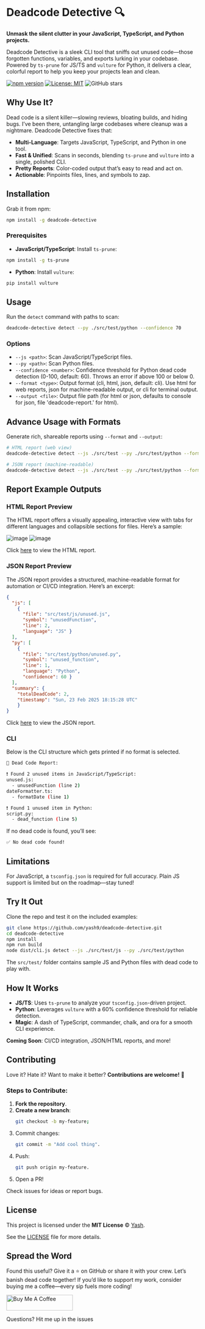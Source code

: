 # Deadcode Detective 🔍

**Unmask the silent clutter in your JavaScript, TypeScript, and Python projects.**

Deadcode Detective is a sleek CLI tool that sniffs out unused code—those forgotten functions, variables, and exports lurking in your codebase. Powered by `ts-prune` for JS/TS and `vulture` for Python, it delivers a clear, colorful report to help you keep your projects lean and clean.

[![npm version](https://badge.fury.io/js/deadcode-detective.svg)](https://www.npmjs.com/package/deadcode-detective)
[![License: MIT](https://img.shields.io/badge/License-MIT-yellow.svg)](https://opensource.org/licenses/MIT)
![GitHub stars](https://img.shields.io/github/stars/rathi-yash/deadcode-detective.svg?style=social)


## Why Use It?

Dead code is a silent killer—slowing reviews, bloating builds, and hiding bugs. I’ve been there, untangling large codebases where cleanup was a nightmare. Deadcode Detective fixes that:
- **Multi-Language**: Targets JavaScript, TypeScript, and Python in one tool.
- **Fast & Unified**: Scans in seconds, blending `ts-prune` and `vulture` into a single, polished CLI.
- **Pretty Reports**: Color-coded output that’s easy to read and act on.
- **Actionable**: Pinpoints files, lines, and symbols to zap.


## Installation

Grab it from npm:

```bash
npm install -g deadcode-detective
```

### **Prerequisites**
- **JavaScript/TypeScript**: Install `ts-prune`:

```bash
npm install -g ts-prune
```

- **Python**: Install `vulture`:
```bash
pip install vulture
```


## Usage

Run the `detect` command with paths to scan:
```bash
deadcode-detective detect --py ./src/test/python --confidence 70
```

### **Options**
- `--js <path>`: Scan JavaScript/TypeScript files.
- `--py <path>`: Scan Python files.
- `--confidence <number>`: Confidence threshold for Python dead code detection (0-100, default: 60). Throws an error if above 100 or below 0.
- `--format <type>`: Output format (cli, html, json, default: cli). Use html for web reports, json for machine-readable output, or cli for terminal output.
- `--output <file>`: Output file path (for html or json, defaults to console for json, file 'deadcode-report.<format>' for html).

## Advance Usage with Formats

Generate rich, shareable reports using `--format` and `--output`:
```bash
# HTML report (web view)
deadcode-detective detect --js ./src/test --py ./src/test/python --format html --output report.html

# JSON report (machine-readable)
deadcode-detective detect --js ./src/test --py ./src/test/python --format json --output report.json
```

## Report Example Outputs

### HTML Report Preview
The HTML report offers a visually appealing, interactive view with tabs for different languages and collapsible sections for files. Here’s a sample:

![image](assests/html_report.png) ![image](assests/html_report_python.png)


Click [here](report.html) to view the HTML report.

### JSON Report Preview
The JSON report provides a structured, machine-readable format for automation or CI/CD integration. Here’s an excerpt:

```json
{
  "js": [
    { 
      "file": "src/test/js/unused.js", 
      "symbol": "unusedFunction", 
      "line": 2, 
      "language": "JS" }
  ],
  "py": [
    { 
      "file": "src/test/python/unused.py", 
      "symbol": "unused_function", 
      "line": 1, 
      "language": "Python", 
      "confidence": 60 }
  ],
  "summary": { 
    "totalDeadCode": 2, 
    "timestamp": "Sun, 23 Feb 2025 18:15:28 UTC" 
    }
}
```
Click [here](report.json) to view the JSON report.

### CLI
Below is the CLI structure which gets printed if no format is selected.

```bash
🔎 Dead Code Report:

❗ Found 2 unused items in JavaScript/TypeScript:
unused.js:
  - unusedFunction (line 2)
dateFormatter.ts:
  - formatDate (line 1)

❗ Found 1 unused item in Python:
script.py:
  - dead_function (line 5)
```

If no dead code is found, you’ll see:
```bash
✅ No dead code found!
```

## Limitations

For JavaScript, a `tsconfig.json` is required for full accuracy. Plain JS support is limited but on the roadmap—stay tuned!

## Try It Out

Clone the repo and test it on the included examples:
```bash
git clone https://github.com/yash9/deadcode-detective.git
cd deadcode-detective
npm install
npm run build
node dist/cli.js detect --js ./src/test/js --py ./src/test/python
```
The `src/test/` folder contains sample JS and Python files with dead code to play with.


## How It Works

- **JS/TS**: Uses `ts-prune` to analyze your `tsconfig.json`-driven project.
- **Python**: Leverages `vulture` with a 60% confidence threshold for reliable detection.
- **Magic**: A dash of TypeScript, commander, chalk, and ora for a smooth CLI experience.

**Coming Soon**: CI/CD integration, JSON/HTML reports, and more!


## Contributing

Love it? Hate it? Want to make it better? **Contributions are welcome!** 🚀  

### Steps to Contribute:
1. **Fork the repository**.
2. **Create a new branch**:  
   ```sh
   git checkout -b my-feature;
   ```
3. Commit changes:
   ```sh
   git commit -m "Add cool thing".
   ```
6. Push:
   ```sh
   git push origin my-feature.
   ```
8. Open a PR!

Check issues for ideas or report bugs.

## License

This project is licensed under the **MIT License** © [Yash](https://github.com/rathi-yash).  

See the [LICENSE](./LICENSE) file for more details.

## Spread the Word

Found this useful? Give it a ⭐ on GitHub or share it with your crew. Let’s banish dead code together! If you’d like to support my work, consider buying me a coffee—every sip fuels more coding!

<a href="https://www.buymeacoffee.com/yash.rathi" target="_blank"><img src="https://cdn.buymeacoffee.com/buttons/default-orange.png" alt="Buy Me A Coffee" height="41" width="174"></a>

Questions? Hit me up in the issues
